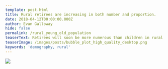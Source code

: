 ```yaml
---
template: post.html
title: Rural retirees are increasing in both number and proportion.
date: 2018-04-12T00:00:00.000Z
author: Evan Galloway
hide: false
permalink: /rural_young_old_population
teaserText: Retirees will soon be more numerous than children in rural North Carolina.
teaserImage: /images/posts/bubble_plot_high_quality_desktop.png
keywords: 'demography, rural'
---
```

![](/images/posts/bubble_plot_high_quality_desktop.png)
